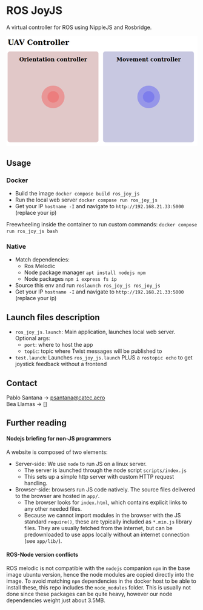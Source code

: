 # ROS JoyJS

A virtual controller for ROS using NippleJS and Rosbridge.

![image](.fig/demo.png)


## Usage

### Docker

- Build the image `docker compose build ros_joy_js`
- Run the local web server `docker compose run ros_joy_js`
- Get your IP `hostname -I` and navigate to `http://192.168.21.33:5000` (replace your ip)

Freewheeling inside the container to run custom commands: `docker compose run ros_joy_js bash`

### Native

- Match dependencies:
    - Ros Melodic 
    - Node package manager `apt install nodejs npm`
    - Node packages `npm i express fs ip` 
- Source this env and run `roslaunch ros_joy_js ros_joy_js`
- Get your IP `hostname -I` and navigate to `http://192.168.21.33:5000` (replace your ip)


## Launch files description

- `ros_joy_js.launch`: Main application, launches local web server. Optional args:
    - `port`: where to host the app
    - `topic`: topic where Twist messages will be published to
- `test.launch`: Launches `ros_joy_js.launch` PLUS a `rostopic echo` to get joystick feedback without a frontend


## Contact

Pablo Santana -> psantana@catec.aero  
Bea Llamas -> []  

  
## Further reading

#### Nodejs briefing for non-JS programmers

A website is composed of two elements:

- Server-side: We use `node` to run JS on a linux server. 
    - The server is launched through the node script `scripts/index.js`
    - This sets up a simple http server with custom HTTP request handling.  
- Browser-side: browsers run JS code natively. The source files delivered to the browser are hosted in `app/`. 
    - The browser looks for `index.html`, which contains explicit links to any other needed files. 
    - Because we cannot import modules in the browser with the JS standard `require()`, these are typically included as `*.min.js` library files. They are usually fetched from the internet, but can be predownloaded to use apps locally without an internet connection (see `app/lib/`).


#### ROS-Node version conflicts

ROS melodic is not compatible with the `nodejs` companion `npm` in the base image ubuntu version, hence the node modules are copied directly into the image. To avoid matching `npm` dependencies in the docker host to be able to install these, this repo includes the `node_modules` folder. This is usually not done since these packages can be quite heavy, however our node dependencies weight just about 3.5MB. 